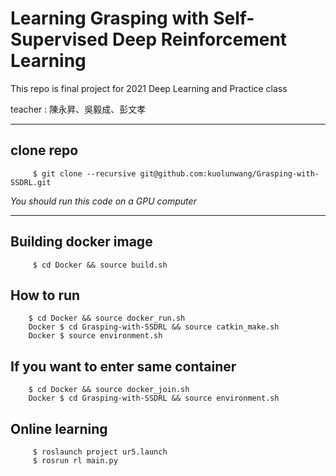 # Learning Grasping with Self-Supervised Deep Reinforcement Learning

This repo is final project for 2021 Deep Learning and Practice class

teacher : 陳永昇、吳毅成、彭文孝

---

## clone repo
```
     $ git clone --recursive git@github.com:kuolunwang/Grasping-with-SSDRL.git
```

*You should run this code on a GPU computer*

---

## Building docker image
```
     $ cd Docker && source build.sh
```

## How to run
```
    $ cd Docker && source docker_run.sh
    Docker $ cd Grasping-with-SSDRL && source catkin_make.sh
    Docker $ source environment.sh
```

## If you want to enter same container
```
    $ cd Docker && source docker_join.sh
    Docker $ cd Grasping-with-SSDRL && source environment.sh
```

## Online learning
```
     $ roslaunch project ur5.launch
     $ rosrun rl main.py
```
